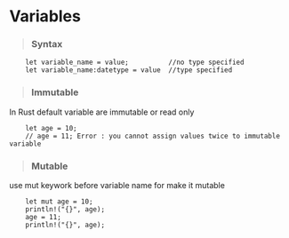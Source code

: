# Variables

> ### Syntax
```
    let variable_name = value;          //no type specified
    let variable_name:datetype = value  //type specified
```

> ### Immutable
In Rust default variable are immutable or read only
```
    let age = 10;
    // age = 11; Error : you cannot assign values twice to immutable variable
```

> ### Mutable
use mut keywork before variable name for make it mutable
```
    let mut age = 10;
    println!("{}", age);
    age = 11;
    println!("{}", age);
```